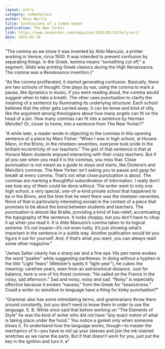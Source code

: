 ```yaml
---
layout: entry
category: commonplace
author: Mary Norris
title: Confessions of a Comma Queen
publication: The New Yorker
link: https://www.newyorker.com/magazine/2015/02/23/holy-writ
date: 2015-02-19
---
```


"The comma as we know it was invented by Aldo Manuzio, a printer working in Venice, circa 1500. It was intended to prevent confusion by separating things. In the Greek, komma means “something cut off,” a segment. (Aldo was printing Greek classics during the High Renaissance. The comma was a Renaissance invention.)"

"As the comma proliferated, it started generating confusion. Basically, there are two schools of thought: One plays by ear, using the comma to mark a pause, like dynamics in music; if you were reading aloud, the comma would suggest when to take a breath. The other uses punctuation to clarify the meaning of a sentence by illuminating its underlying structure. Each school believes that the other gets carried away. It can be tense and kind of silly, like the argument among theologians about how many angels can fit on the head of a pin. How many commas can fit into a sentence by Herman Melville? Or, closer to home, into a sentence from The New Yorker?"

"A while later, a reader wrote in objecting to the commas in this opening sentence of a piece by Marc Fisher: “When I was in high school, at Horace Mann, in the Bronx, in the nineteen-seventies, everyone took pride in the brilliant eccentricity of our teachers.” The gist of that sentence is that at Horace Mann students enjoyed interacting with their crazy teachers. But if all you see when you read it is the commas, you miss that. Close punctuation is not meant as a guide to stops and starts, like Dickens’s and Melville’s commas. The New Yorker isn’t asking you to pause and gasp for breath at every comma. That’s not what close punctuation is about. The commas are marking a thoughtful subordination of information. I really don’t see how any of them could be done without. The writer went to only one high school, a very special, one-of-a-kind private school that happened to be in the Bronx, and the time that he went there was the nineteen-seventies. None of that is particularly interesting except in the context of a piece that promises to be about the bond between students and teachers. The punctuation is almost like Braille, providing a kind of bas-relief, accentuating the topography of the sentence. It looks choppy, but you don’t have to chop it up when you read it. It is Aldo Manuzio’s comma taken to its logical extreme. It’s not insane—it’s not even nutty. It’s just showing what’s important in the sentence in a subtle way. Another publication would let you figure it out for yourself. And, if that’s what you want, you can always read some other magazine."

"James Salter clearly has a sharp ear and a fine eye. His pen name evokes the word “psalter” while suggesting earthiness. In doing without a hyphen in the title “Light Years” (Webster’s spells it “light-year”), he cubes the meaning: carefree years, seen from an astronomical distance. Just for balance, here is one of his finest commas: “He sailed on the France in the noisy, sad afternoon.” Sad and noisy, noisy and sad. “Noisy” is especially effective because it evokes “nausea,” from the Greek for “seasickness.” Could a writer so sensitive to language have a thing for kinky punctuation?"

"Grammar also has some intimidating terms, and grammarians throw them around constantly, but you don’t need to know them in order to use the language. E. B. White once said that before working on “The Elements of Style” he was the kind of writer who did not have “any exact notion of what is taking place under the hood.” You notice a gasket only when someone blows it. To understand how the language works, though—to master the mechanics of it—you have to roll up your sleeves and join the ink-stained wretches as we name the parts. But if that doesn’t work for you, just put the key in the ignition and turn it. ♦"
